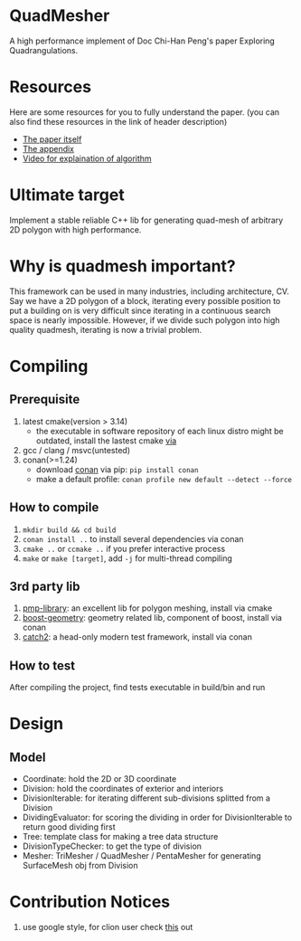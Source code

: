 # QuadMesher
A high performance implement of Doc Chi-Han Peng's paper Exploring Quadrangulations.

# Resources
Here are some resources for you to fully understand the paper.
(you can also find these resources in the link of header description)

- [The paper itself](http://pengchihan.co/papers/explore/ExploringQuadrangulations%20main_paper.pdf)
- [The appendix](http://pengchihan.co/papers/explore/ExploringQuadrangulations%20additional_materials.pdf)
- [Video for explaination of algorithm](https://www.youtube.com/watch?v=9dvSntCIE60&feature=youtu.be)

# Ultimate target
Implement a stable reliable C++ lib for generating quad-mesh of arbitrary 2D polygon with high performance.

# Why is quadmesh important?
This framework can be used in many industries, including architecture, CV.
Say we have a 2D polygon of a block, iterating every possible position to put a building on is very
difficult since iterating in a continuous search space is nearly impossible. However, if we divide such polygon into
high quality quadmesh, iterating is now a trivial problem.

# Compiling
## Prerequisite
1. latest cmake(version > 3.14)
    - the executable in software repository of each linux distro might be outdated, install the lastest cmake [via](https://cmake.org/install/) 
2. gcc / clang / msvc(untested)
3. conan(>=1.24)
    - download [conan](https://docs.conan.io/en/latest/introduction.html#) via pip: `pip install conan`
    - make a default profile: `conan profile new default --detect --force`

## How to compile
1. `mkdir build && cd build`
2. `conan install ..` to install several dependencies via conan
2. `cmake ..` or `ccmake ..` if you prefer interactive process
3. `make` or `make [target]`, add `-j` for multi-thread compiling

## 3rd party lib
1. [pmp-library](https://github.com/pmp-library/pmp-library): an excellent lib for polygon meshing, install via cmake
2. [boost-geometry](https://github.com/boostorg/geometry): geometry related lib, component of boost, install via conan
3. [catch2](https://github.com/catchorg/Catch2): a head-only modern test framework, install via conan

## How to test
After compiling the project, find tests executable in build/bin and run

# Design
## Model
- Coordinate: hold the 2D or 3D coordinate
- Division: hold the coordinates of exterior and interiors
- DivisionIterable: for iterating different sub-divisions splitted from a Division
- DividingEvaluator: for scoring the dividing in order for DivisionIterable to return good dividing first
- Tree: template class for making a tree data structure
- DivisionTypeChecker: to get the type of division
- Mesher: TriMesher / QuadMesher / PentaMesher for generating SurfaceMesh obj from Division


# Contribution Notices
1. use google style, for clion user check [this](https://blog.jetbrains.com/clion/2015/07/new-clion-1-1-eap-select-and-use-your-favourite-code-style/) out
